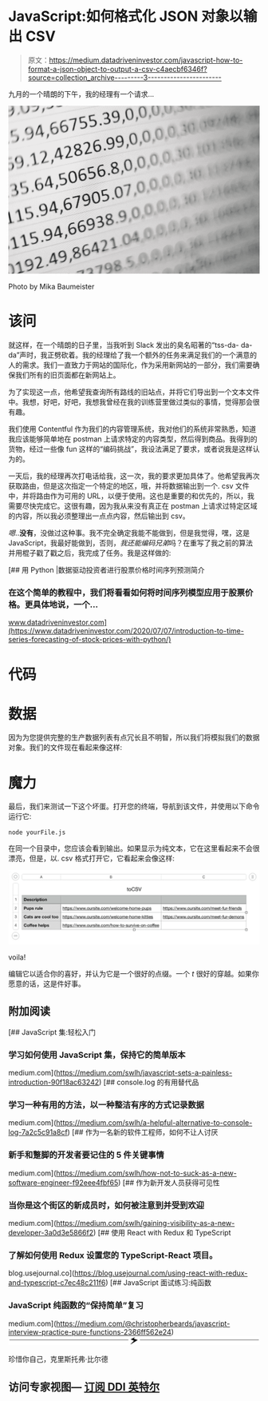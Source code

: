 # JavaScript:如何格式化 JSON 对象以输出 CSV

> 原文：<https://medium.datadriveninvestor.com/javascript-how-to-format-a-json-object-to-output-a-csv-c4aecbf6346f?source=collection_archive---------3----------------------->

九月的一个晴朗的下午，我的经理有一个请求…

![](img/cf67946b6e728d20b896a2a6e0b9e1d8.png)

Photo by Mika Baumeister

# 该问

就这样，在一个晴朗的日子里，当我听到 Slack 发出的臭名昭著的“tss-da- da-da”声时，我正劈砍着。我的经理给了我一个额外的任务来满足我们的一个满意的人的需求。我们一直致力于网站的国际化，作为采用新网站的一部分，我们需要确保我们所有的旧页面都在新网站上。

为了实现这一点，他希望我查询所有路线的旧站点，并将它们导出到一个文本文件中。我想，好吧，好吧，我想我曾经在我的训练营里做过类似的事情，觉得那会很有趣。

我们使用 Contentful 作为我们的内容管理系统，我对他们的系统非常熟悉，知道我应该能够简单地在 postman 上请求特定的内容类型，然后得到商品。我得到的货物，经过一些像 fun 这样的“编码挑战”，我设法满足了要求，或者说我是这样认为的。

一天后，我的经理再次打电话给我，这一次，我的要求更加具体了。他希望我再次获取路由，但是这次指定一个特定的地区，哦，并将数据输出到一个. csv 文件中，并将路由作为可用的 URL，以便于使用。这也是重要的和优先的，所以，我需要尽快完成它。这很有趣，因为我从来没有真正在 postman 上请求过特定区域的内容，所以我必须整理出一点点内容，然后输出到 csv。

*嗯*..**没有**，没做过这种事。我不完全确定我能不能做到，但是我觉得，嘿，这是 JavaScript，我最好能做到，否则，*我还能编码兄弟*吗？在重写了我之前的算法并用棍子戳了戳之后，我完成了任务。我是这样做的:

[](https://www.datadriveninvestor.com/2020/07/07/introduction-to-time-series-forecasting-of-stock-prices-with-python/) [## 用 Python |数据驱动投资者进行股票价格时间序列预测简介

### 在这个简单的教程中，我们将看看如何将时间序列模型应用于股票价格。更具体地说，一个…

www.datadriveninvestor.com](https://www.datadriveninvestor.com/2020/07/07/introduction-to-time-series-forecasting-of-stock-prices-with-python/) 

# 代码

# 数据

因为为您提供完整的生产数据列表有点冗长且不明智，所以我们将模拟我们的数据对象。我们的文件现在看起来像这样:

# 魔力

最后，我们来测试一下这个坏蛋。打开您的终端，导航到该文件，并使用以下命令运行它:

```
node yourFile.js
```

在同一个目录中，您应该会看到输出。如果显示为纯文本，它在这里看起来不会很漂亮，但是，以. csv 格式打开它，它看起来会像这样:

![](img/83c68f1b536f3c4eef14139dea0edc03.png)

voila!

编辑它以适合你的喜好，并认为它是一个很好的点缀。一个 *t* 很好的穿越。如果你愿意的话，这是件好事。

## 附加阅读

[](https://medium.com/swlh/javascript-sets-a-painless-introduction-90f18ac63242) [## JavaScript 集:轻松入门

### 学习如何使用 JavaScript 集，保持它的简单版本

medium.com](https://medium.com/swlh/javascript-sets-a-painless-introduction-90f18ac63242) [](https://medium.com/swlh/a-helpful-alternative-to-console-log-7a2c5c91a8cf) [## console.log 的有用替代品

### 学习一种有用的方法，以一种整洁有序的方式记录数据

medium.com](https://medium.com/swlh/a-helpful-alternative-to-console-log-7a2c5c91a8cf) [](https://medium.com/swlh/how-not-to-suck-as-a-new-software-engineer-f92eee4fbf65) [## 作为一名新的软件工程师，如何不让人讨厌

### 新手和蹩脚的开发者要记住的 5 件关键事情

medium.com](https://medium.com/swlh/how-not-to-suck-as-a-new-software-engineer-f92eee4fbf65) [](https://medium.com/swlh/gaining-visibility-as-a-new-developer-3a0d3e5866f2) [## 作为新开发人员获得可见性

### 当你是这个街区的新成员时，如何被注意到并受到欢迎

medium.com](https://medium.com/swlh/gaining-visibility-as-a-new-developer-3a0d3e5866f2) [](https://blog.usejournal.com/using-react-with-redux-and-typescript-c7ec48c211f6) [## 使用 React with Redux 和 TypeScript

### 了解如何使用 Redux 设置您的 TypeScript-React 项目。

blog.usejournal.co](https://blog.usejournal.com/using-react-with-redux-and-typescript-c7ec48c211f6) [](https://medium.com/@christopherbeards/javascript-interview-practice-pure-functions-2366ff562e24) [## JavaScript 面试练习:纯函数

### JavaScript 纯函数的“保持简单”复习

medium.com](https://medium.com/@christopherbeards/javascript-interview-practice-pure-functions-2366ff562e24) ![](img/1bdc65918f6f6354150f3c318e0a0274.png)

珍惜你自己，克里斯托弗·比尔德

## 访问专家视图— [订阅 DDI 英特尔](https://datadriveninvestor.com/ddi-intel)